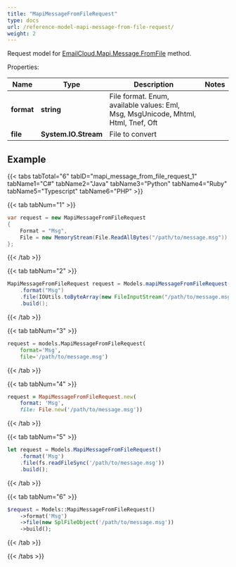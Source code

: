 ```yaml
---
title: "MapiMessageFromFileRequest"
type: docs
url: /reference-model-mapi-message-from-file-request/
weight: 2
---
```


Request model for [EmailCloud.Mapi.Message.FromFile](/email/reference-mapi-message-api/#fromfile) method.

Properties:

Name | Type | Description | Notes
---- | ---- | ----------- | -----
**format** |**string**|File format. Enum, available values: Eml, Msg, MsgUnicode, Mhtml, Html, Tnef, Oft |
**file** |**System.IO.Stream**|File to convert |

## Example

{{< tabs tabTotal="6" tabID="mapi_message_from_file_request_1" tabName1="C#" tabName2="Java" tabName3="Python" tabName4="Ruby" tabName5="Typescript" tabName6="PHP" >}}

{{< tab tabNum="1" >}}

```csharp
var request = new MapiMessageFromFileRequest
{ 
    Format = "Msg",
    File = new MemoryStream(File.ReadAllBytes("/path/to/message.msg"))
};
```

{{< /tab >}}

{{< tab tabNum="2" >}}

```java
MapiMessageFromFileRequest request = Models.mapiMessageFromFileRequest()
    .format("Msg")
    .file(IOUtils.toByteArray(new FileInputStream("/path/to/message.msg")))
    .build();
```

{{< /tab >}}

{{< tab tabNum="3" >}}

```python
request = models.MapiMessageFromFileRequest(
    format='Msg',
    file='/path/to/message.msg')
```

{{< /tab >}}

{{< tab tabNum="4" >}}

```ruby
request = MapiMessageFromFileRequest.new(
    format: 'Msg',
    file: File.new('/path/to/message.msg'))
```

{{< /tab >}}

{{< tab tabNum="5" >}}

```typescript
let request = Models.MapiMessageFromFileRequest()
    .format('Msg')
    .file(fs.readFileSync('/path/to/message.msg'))
    .build();
```

{{< /tab >}}

{{< tab tabNum="6" >}}

```php
$request = Models::MapiMessageFromFileRequest()
    ->format('Msg')
    ->file(new SplFileObject('/path/to/message.msg'))
    ->build();
```

{{< /tab >}}

{{< /tabs >}}

